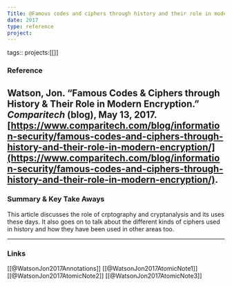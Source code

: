 ```yaml
---
Title: @Famous codes and ciphers through history and their role in modern encryption
date: 2017
type: reference
project:
---
```


tags::
projects:[[]]

### Reference 
Watson, Jon. “Famous Codes & Ciphers through History & Their Role in Modern Encryption.” _Comparitech_ (blog), May 13, 2017. [https://www.comparitech.com/blog/information-security/famous-codes-and-ciphers-through-history-and-their-role-in-modern-encryption/](https://www.comparitech.com/blog/information-security/famous-codes-and-ciphers-through-history-and-their-role-in-modern-encryption/).
---

### Summary & Key Take Aways
This article discusses the role of crptography and cryptanalysis and its uses these days. It also goes on to talk about the different kinds of ciphers used in history and how they have been used in other areas too.

--- 

### Links
[[@WatsonJon2017Annotations]]
[[@WatsonJon2017AtomicNote1]]
[[@WatsonJon2017AtomicNote2]]
[[@WatsonJon2017AtomicNote3]]


